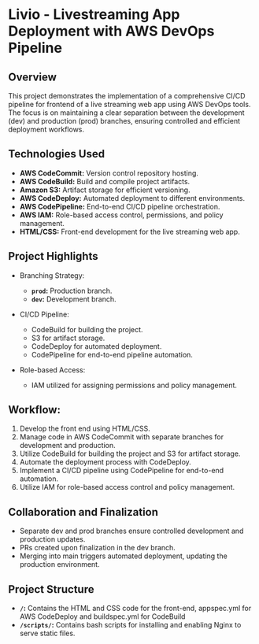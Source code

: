 # Livio - Livestreaming App Deployment with AWS DevOps Pipeline 

## Overview

This project demonstrates the implementation of a comprehensive CI/CD pipeline for frontend of a live streaming web app using AWS DevOps tools. The focus is on maintaining a clear separation between the development (dev) and production (prod) branches, ensuring controlled and efficient deployment workflows.

## Technologies Used

- **AWS CodeCommit:** Version control repository hosting.
- **AWS CodeBuild:** Build and compile project artifacts.
- **Amazon S3:** Artifact storage for efficient versioning.
- **AWS CodeDeploy:** Automated deployment to different environments.
- **AWS CodePipeline:** End-to-end CI/CD pipeline orchestration.
- **AWS IAM:** Role-based access control, permissions, and policy management.
- **HTML/CSS:** Front-end development for the live streaming web app.

## Project Highlights

- Branching Strategy:
  - **`prod`:** Production branch.
  - **`dev`:** Development branch.
    
- CI/CD Pipeline:
  - CodeBuild for building the project.
  - S3 for artifact storage.
  - CodeDeploy for automated deployment.
  - CodePipeline for end-to-end pipeline automation.

- Role-based Access:
  - IAM utilized for assigning permissions and policy management.

## Workflow:

1. Develop the front end using HTML/CSS.
2. Manage code in AWS CodeCommit with separate branches for development and production.
3. Utilize CodeBuild for building the project and S3 for artifact storage.
4. Automate the deployment process with CodeDeploy.
5. Implement a CI/CD pipeline using CodePipeline for end-to-end automation.
6. Utilize IAM for role-based access control and policy management.

## Collaboration and Finalization

- Separate dev and prod branches ensure controlled development and production updates.
- PRs created upon finalization in the dev branch.
- Merging into main triggers automated deployment, updating the production environment.

## Project Structure

- **`/`:** Contains the HTML and CSS code for the front-end, appspec.yml for AWS CodeDeploy and buildspec.yml for CodeBuild
- **`/scripts/`:** Contains bash scripts for installing and enabling Nginx to serve static files.
